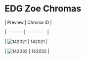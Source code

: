 # EDG Zoe Chromas


| Preview | Chroma ID |

|---------|-----------|

| ![142021](https://raw.communitydragon.org/latest/plugins/rcp-be-lol-game-data/global/default/v1/champion-chroma-images/142/142021.png) | 142021 |

| ![142032](https://raw.communitydragon.org/latest/plugins/rcp-be-lol-game-data/global/default/v1/champion-chroma-images/142/142032.png) | 142032 |